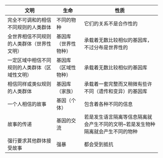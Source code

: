 |文明|生命|性质|
|----|----|----|
|完全不可调和的相信不同规则的人类群体|不同的物种|它们的关系不是合作性的|
|全世界相信不同规则的人类群体（世界性文明）|基因库（世界性物种）|承载着无数比较相似的基因库，不过分布是世界性的|
|一定区域中相信不同规则的人类群体（区域性文明）|基因库（区域性物种）|承载着无数比较相似的基因库|
|相信同样或类似规则的人类群体|基因库（家族）|承载着一套完整而又稍微有些许不同（遗传和变异）的基因库|
|一个人相信的故事|基因（个体）|包含着各种不同的信息|
|故事的传递|基因的交流|若是发生语言隔离等信息隔离就会产生不同的文明~若是发生物种隔离就会产生不同的物种|
|强行要求其他群体接受故事|强暴|都会受到抵抗|
